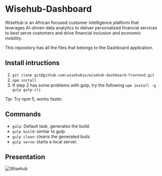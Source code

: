 # Wisehub-Dashboard

WiseHub is an African focused customer intelligence platform that leverages AI-driven data analytics to deliver personalized financial services to best serve customers and drive financial inclusion and economic mobility.

This repository has all the files that belongs to the Dashboard application.

## Install intructions
1. `git clone git@github.com:wisehubio/wisehub-dashboard-frontend.git`
2. `npm install` 
3. If step 2 has some problems with gulp, try the following
    `npm install -g gulp gulp-cli`

*Tip:* Try npm 5, works faster.

## Commands
- `gulp`: Default task, generates the build.
- `gulp build`: similar to gulp
- `gulp clean`: cleans the generated buils
- `gulp serve`: starts a local server.      

## Presentation

![Wisehub](https://docs.google.com/viewer?url=${https://github.com/j2k850/wisehub-dashboard/blob/master/Wisehub.pdf})
